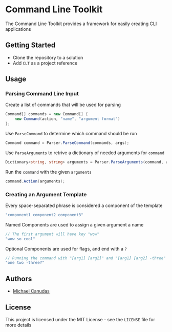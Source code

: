 ﻿# Command Line Toolkit

The Command Line Toolkit provides a framework for easily creating CLI applications

## Getting Started

* Clone the repository to a solution
* Add `CLT` as a project reference

## Usage

### Parsing Command Line Input

Create a list of commands that will be used for parsing
```csharp
Command[] commands = new Command[] {
    new Command(action, "name", "argument format")
};
```

Use `ParseCommand` to determine which command should be run
```csharp
Command command = Parser.ParseCommand(commands, args);
```

Use `ParseArguments` to retrive a dictionary of needed arguments for `command`
```csharp
Dictionary<string, string> arguments = Parser.ParseArguments(command, args[1..]);
```

Run the `command` with the given `arguments`
```csharp
command.Action(arguments);
```

### Creating an Argument Template

Every space-separated phrase is considered a component of the template
```csharp
"component1 component2 component3"
```

Named Components are used to assign a given argument a name
```csharp
// The first argument will have key "wow"
"wow so cool"
```

Optional Components are used for flags, and end with a `?`
```csharp
// Running the command with "[arg1] [arg2]" and "[arg1] [arg2] -three" works
"one two -three?"
```

 
## Authors

 - [Michael Canudas](https://github.com/michaelcanudas)


## License

This project is licensed under the MIT License - see the `LICENSE` file for more details
